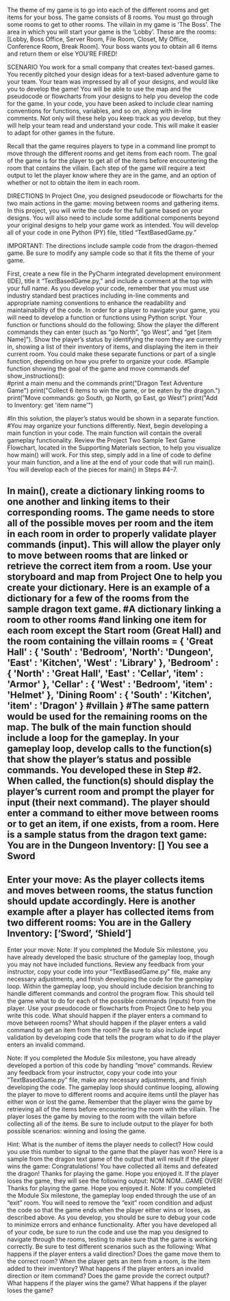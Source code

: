 The theme of my game is to go into each of the different rooms and get items for your boss. The game consists of 8 rooms. You must go through some rooms to get to other rooms. The villain in my game is ‘The Boss’. The area in which you will start your game is the ‘Lobby’. These are the rooms: [Lobby, Boss Office, Server Room, File Room, Closet, My Office, Conference Room, Break Room]. Your boss wants you to obtain all 6 items and return them or else YOU’RE FIRED! 

SCENARIO
You work for a small company that creates text-based games. You recently pitched your design ideas for a text-based adventure game to your team. Your team was impressed by all of your designs, and would like you to develop the game! You will be able to use the map and the pseudocode or flowcharts from your designs to help you develop the code for the game. In your code, you have been asked to include clear naming conventions for functions, variables, and so on, along with in-line comments. Not only will these help you keep track as you develop, but they will help your team read and understand your code. This will make it easier to adapt for other games in the future.

Recall that the game requires players to type in a command line prompt to move through the different rooms and get items from each room. The goal of the game is for the player to get all of the items before encountering the room that contains the villain. Each step of the game will require a text output to let the player know where they are in the game, and an option of whether or not to obtain the item in each room.

DIRECTIONS
In Project One, you designed pseudocode or flowcharts for the two main actions in the game: moving between rooms and gathering items. In this project, you will write the code for the full game based on your designs. You will also need to include some additional components beyond your original designs to help your game work as intended. You will develop all of your code in one Python (PY) file, titled “TextBasedGame.py.”

IMPORTANT: The directions include sample code from the dragon-themed game. Be sure to modify any sample code so that it fits the theme of your game.

First, create a new file in the PyCharm integrated development environment (IDE), title it “TextBasedGame.py,” and include a comment at the top with your full name. As you develop your code, remember that you must use industry standard best practices including in-line comments and appropriate naming conventions to enhance the readability and maintainability of the code.
In order for a player to navigate your game, you will need to develop a function or functions using Python script. Your function or functions should do the following:
Show the player the different commands they can enter (such as “go North”, “go West”, and “get [item Name]”).
Show the player’s status by identifying the room they are currently in, showing a list of their inventory of items, and displaying the item in their current room.
You could make these separate functions or part of a single function, depending on how you prefer to organize your code. 
#Sample function showing the goal of the game and move commands
def show_instructions():  
   #print a main menu and the commands
   print("Dragon Text Adventure Game")
   print("Collect 6 items to win the game, or be eaten by the dragon.")
   print("Move commands: go South, go North, go East, go West")
   print("Add to Inventory: get 'item name'")

#In this solution, the player’s status would be shown in a separate function.
#You may organize your functions differently.
Next, begin developing a main function in your code. The main function will contain the overall gameplay functionality. Review the Project Two Sample Text Game Flowchart, located in the Supporting Materials section, to help you visualize how main() will work.
For this step, simply add in a line of code to define your main function, and a line at the end of your code that will run main(). You will develop each of the pieces for main() in Steps #4–7.

In main(), create a dictionary linking rooms to one another and linking items to their corresponding rooms. The game needs to store all of the possible moves per room and the item in each room in order to properly validate player commands (input). This will allow the player only to move between rooms that are linked or retrieve the correct item from a room. Use your storyboard and map from Project One to help you create your dictionary.
Here is an example of a dictionary for a few of the rooms from the sample dragon text game.
#A dictionary linking a room to other rooms
#and linking one item for each room except the Start room (Great Hall) and the room containing the villain
rooms = {
   'Great Hall' : { 'South' : 'Bedroom', 'North': 'Dungeon', 'East' : 'Kitchen', 'West' : 'Library' },
   'Bedroom' : { 'North' : 'Great Hall', 'East' : 'Cellar', 'item' : 'Armor' },
   'Cellar' : { 'West' : 'Bedroom', 'item' : 'Helmet' },
   'Dining Room' : { 'South' : 'Kitchen', 'item' : 'Dragon' } #villain
}
#The same pattern would be used for the remaining rooms on the map.
The bulk of the main function should include a loop for the gameplay. In your gameplay loop, develop calls to the function(s) that show the player’s status and possible commands. You developed these in Step #2. When called, the function(s) should display the player’s current room and prompt the player for input (their next command). The player should enter a command to either move between rooms or to get an item, if one exists, from a room.
Here is a sample status from the dragon text game:
   You are in the Dungeon
   Inventory: []
   You see a Sword
   ----------------------
   Enter your move:
As the player collects items and moves between rooms, the status function should update accordingly. Here is another example after a player has collected items from two different rooms:
   You are in the Gallery
   Inventory: [‘Sword’, ‘Shield’]
   --------------
   Enter your move:
Note: If you completed the Module Six milestone, you have already developed the basic structure of the gameplay loop, though you may not have included functions. Review any feedback from your instructor, copy your code into your “TextBasedGame.py” file, make any necessary adjustments, and finish developing the code for the gameplay loop.
Within the gameplay loop, you should include decision branching to handle different commands and control the program flow. This should tell the game what to do for each of the possible commands (inputs) from the player. Use your pseudocode or flowcharts from Project One to help you write this code.
What should happen if the player enters a command to move between rooms?
What should happen if the player enters a valid command to get an item from the room?
Be sure to also include input validation by developing code that tells the program what to do if the player enters an invalid command.

Note: If you completed the Module Six milestone, you have already developed a portion of this code by handling “move” commands. Review any feedback from your instructor, copy your code into your “TextBasedGame.py” file, make any necessary adjustments, and finish developing the code.
The gameplay loop should continue looping, allowing the player to move to different rooms and acquire items until the player has either won or lost the game. Remember that the player wins the game by retrieving all of the items before encountering the room with the villain. The player loses the game by moving to the room with the villain before collecting all of the items. Be sure to include output to the player for both possible scenarios: winning and losing the game.

Hint: What is the number of items the player needs to collect? How could you use this number to signal to the game that the player has won? 
Here is a sample from the dragon text game of the output that will result if the player wins the game:
   Congratulations! You have collected all items and defeated the dragon!
   Thanks for playing the game. Hope you enjoyed it. 
If the player loses the game, they will see the following output:
   NOM NOM...GAME OVER!
   Thanks for playing the game. Hope you enjoyed it.
Note: If you completed the Module Six milestone, the gameplay loop ended through the use of an “exit” room. You will need to remove the “exit” room condition and adjust the code so that the game ends when the player either wins or loses, as described above.
As you develop, you should be sure to debug your code to minimize errors and enhance functionality. After you have developed all of your code, be sure to run the code and use the map you designed to navigate through the rooms, testing to make sure that the game is working correctly. Be sure to test different scenarios such as the following:
What happens if the player enters a valid direction? Does the game move them to the correct room?
When the player gets an item from a room, is the item added to their inventory?
What happens if the player enters an invalid direction or item command? Does the game provide the correct output?
What happens if the player wins the game? What happens if the player loses the game?
